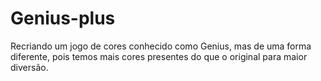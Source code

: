 # Genius-plus
 Recriando um jogo de cores conhecido como Genius, mas de uma forma diferente, pois temos mais cores presentes do que o original para maior diversão.

